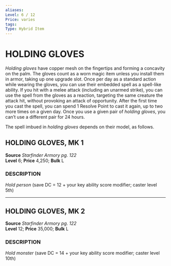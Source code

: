 ```yaml
---
aliases: 
Level: 6 / 12 
Price: varies 
tags: 
Type: Hybrid Item
---
```

# HOLDING GLOVES
_Holding gloves_ have copper mesh on the fingertips and forming a concavity on the palm. The gloves count as a worn magic item unless you install them in armor, taking up one upgrade slot. Once per day as a standard action while wearing the gloves, you can use their embedded spell as a spell-like ability. If you hit with a melee attack (including an unarmed strike), you can use the spell from the gloves as a reaction, targeting the same creature the attack hit, without provoking an attack of opportunity. After the first time you cast the spell, you can spend 1 Resolve Point to cast it again, up to two more times on a given day. Once you use a given pair of _holding gloves_, you can’t use a different pair for 24 hours.  
  
The spell imbued in _holding gloves_ depends on their model, as follows.  

## HOLDING GLOVES, MK 1

**Source** _Starfinder Armory pg. 122_  
**Level** 6; **Price** 4,250; **Bulk** L

### DESCRIPTION

_Hold person_ (save DC = 12 + your key ability score modifier; caster level 5th)

---

## HOLDING GLOVES, MK 2

**Source** _Starfinder Armory pg. 122_  
**Level** 12; **Price** 35,000; **Bulk** L

### DESCRIPTION

_Hold monster_ (save DC = 14 + your key ability score modifier; caster level 10th)